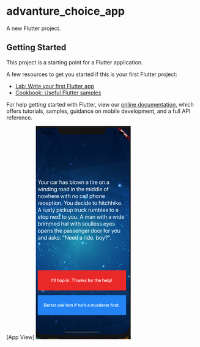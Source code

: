 # advanture_choice_app

A new Flutter project.

## Getting Started

This project is a starting point for a Flutter application.

A few resources to get you started if this is your first Flutter project:

- [Lab: Write your first Flutter app](https://flutter.dev/docs/get-started/codelab)
- [Cookbook: Useful Flutter samples](https://flutter.dev/docs/cookbook)

For help getting started with Flutter, view our
[online documentation](https://flutter.dev/docs), which offers tutorials,
samples, guidance on mobile development, and a full API reference.

[App View]
![End Banner](https://github.com/TeLoardBruh/flutter_course/blob/master/code/advanture_choice_app/images/Screen%20Shot%202020-04-07%20at%205.18.26%20PM.png)